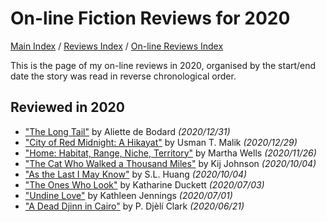 # On-line Fiction Reviews for 2020

[Main Index](../../../README.md) / [Reviews Index](../../README.md) / [On-line Reviews Index](../README.md)

This is the page of my on-line reviews in 2020, organised by the start/end date the story was read in reverse chronological order.

## Reviewed in 2020
- ["The Long Tail"](20201231-LongTail.md) by Aliette de Bodard *(2020/12/31)*
- ["City of Red Midnight: A Hikayat"](20201229-CityRedMidnight.md) by Usman T. Malik *(2020/12/29)*
- ["Home: Habitat, Range, Niche, Territory"](20201126-HomeHabitatRangeNicheTerritory.md) by Martha Wells *(2020/11/26)*
- ["The Cat Who Walked a Thousand Miles"](20201004-CatWhoWalkedAThousandMiles.md) by Kij Johnson *(2020/10/04)*
- ["As the Last I May Know"](20201004-AsTheLastIMayKnow.md) by S.L. Huang *(2020/10/04)*
- ["The Ones Who Look"](20200703-OnesWhoLook.md) by Katharine Duckett *(2020/07/03)*
- ["Undine Love"](20200701-UndineLove.md) by Kathleen Jennings *(2020/07/01)*
- ["A Dead Djinn in Cairo"](20200621-DeadDjinnCairo.md) by P. Djèlí Clark *(2020/06/21)*

